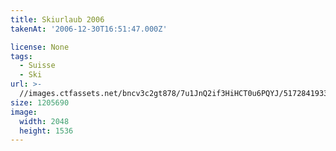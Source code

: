 ```yaml
---
title: Skiurlaub 2006
takenAt: '2006-12-30T16:51:47.000Z'

license: None
tags:
  - Suisse
  - Ski
url: >-
  //images.ctfassets.net/bncv3c2gt878/7u1JnQ2if3HiHCT0u6PQYJ/5172841933faa73d6cdefd79b73664ae/skiurlaub-2006_4560273202_o
size: 1205690
image:
  width: 2048
  height: 1536
---
```

